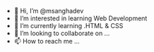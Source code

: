 - 👋 Hi, I’m @msanghadev
- 👀 I’m interested in learning Web Development
- 🌱 I’m currently learning .HTML & CSS
- 💞️ I’m looking to collaborate on ...
- 📫 How to reach me ...

<!---
msanghadev/msanghadev is a ✨ special ✨ repository because its `README.md` (this file) appears on your GitHub profile.
You can click the Preview link to take a look at your changes.
--->
